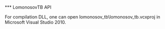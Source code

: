 *** LomonosovTB API

For compilation DLL, one can open lomonosov_tb\lomonosov_tb.vcxproj in Microsoft Visual Studio 2010.